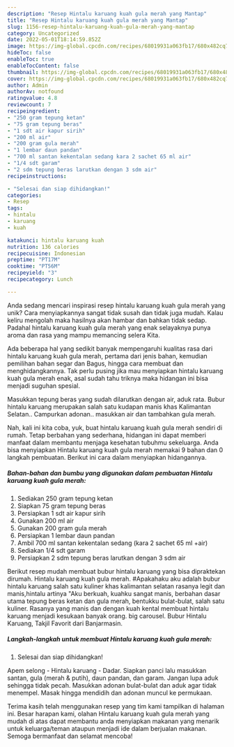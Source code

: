 ```yaml
---
description: "Resep Hintalu karuang kuah gula merah yang Mantap"
title: "Resep Hintalu karuang kuah gula merah yang Mantap"
slug: 1156-resep-hintalu-karuang-kuah-gula-merah-yang-mantap
category: Uncategorized
date: 2022-05-01T18:14:59.852Z
image: https://img-global.cpcdn.com/recipes/68019931a063fb17/680x482cq70/hintalu-karuang-kuah-gula-merah-foto-resep-utama.jpg
hideToc: false
enableToc: true
enableTocContent: false
thumbnail: https://img-global.cpcdn.com/recipes/68019931a063fb17/680x482cq70/hintalu-karuang-kuah-gula-merah-foto-resep-utama.jpg
cover: https://img-global.cpcdn.com/recipes/68019931a063fb17/680x482cq70/hintalu-karuang-kuah-gula-merah-foto-resep-utama.jpg
author: Admin
authorAv: notfound
ratingvalue: 4.8
reviewcount: 7
recipeingredient:
- "250 gram tepung ketan"
- "75 gram tepung beras"
- "1 sdt air kapur sirih"
- "200 ml air"
- "200 gram gula merah"
- "1 lembar daun pandan"
- "700 ml santan kekentalan sedang kara 2 sachet 65 ml air"
- "1/4 sdt garam"
- "2 sdm tepung beras larutkan dengan 3 sdm air"
recipeinstructions:

- "Selesai dan siap dihidangkan!"
categories:
- Resep
tags:
- hintalu
- karuang
- kuah

katakunci: hintalu karuang kuah 
nutrition: 136 calories
recipecuisine: Indonesian
preptime: "PT17M"
cooktime: "PT56M"
recipeyield: "3"
recipecategory: Lunch

---
```





Anda sedang mencari inspirasi resep hintalu karuang kuah gula merah yang unik? Cara menyiapkannya sangat tidak susah dan tidak juga mudah. Kalau keliru mengolah maka hasilnya akan hambar dan bahkan tidak sedap. Padahal hintalu karuang kuah gula merah yang enak selayaknya punya aroma dan rasa yang mampu memancing selera Kita.





Ada beberapa hal yang sedikit banyak mempengaruhi kualitas rasa dari hintalu karuang kuah gula merah, pertama dari jenis bahan, kemudian pemilihan bahan segar dan Bagus, hingga cara membuat dan menghidangkannya. Tak perlu pusing jika mau menyiapkan hintalu karuang kuah gula merah enak,      asal sudah tahu triknya maka hidangan ini bisa menjadi suguhan spesial.














Masukkan tepung beras yang sudah dilarutkan dengan air, aduk rata. Bubur hintalu karuang merupakan salah satu kudapan manis khas Kalimantan Selatan.. Campurkan adonan.. masukkan air dan tambahkan gula merah.






Nah, kali ini kita coba, yuk, buat hintalu karuang kuah gula merah sendiri di rumah. Tetap berbahan yang sederhana, hidangan ini dapat memberi manfaat dalam membantu menjaga kesehatan tubuhmu sekeluarga. Anda bisa menyiapkan Hintalu karuang kuah gula merah memakai 9 bahan dan 0 langkah pembuatan. Berikut ini cara dalam menyiapkan hidangannya.

<!--inarticleads1-->

##### Bahan-bahan dan bumbu yang digunakan dalam pembuatan Hintalu karuang kuah gula merah:

1. Sediakan 250 gram tepung ketan
1. Siapkan 75 gram tepung beras
1. Persiapkan 1 sdt air kapur sirih
1. Gunakan 200 ml air
1. Gunakan 200 gram gula merah
1. Persiapkan 1 lembar daun pandan
1. Ambil 700 ml santan kekentalan sedang (kara 2 sachet 65 ml +air)
1. Sediakan 1/4 sdt garam
1. Persiapkan 2 sdm tepung beras larutkan dengan 3 sdm air


Berikut resep mudah membuat bubur hintalu karuang yang bisa dipraktekan dirumah. Hintalu karuang kuah gula merah. #Apakahaku aku adalah bubur hintalu karuang salah satu kuliner khas kalimantan selatan rasanya legit dan manis,hintalu artinya &#34;Aku berkuah, kuahku sangat manis, berbahan dasar utama tepung beras ketan dan gula merah, bentukku bulat-bulat, salah satu kuliner. Rasanya yang manis dan dengan kuah kental membuat hintalu karuang menjadi kesukaan banyak orang. big carousel. Bubur Hintalu Karuang, Takjil Favorit dari Banjarmasin. 

<!--inarticleads2-->

##### Langkah-langkah untuk membuat Hintalu karuang kuah gula merah:


1. Selesai dan siap dihidangkan!

Apem selong - Hintalu karuang - Dadar. Siapkan panci lalu masukkan santan, gula (merah &amp; putih), daun pandan, dan garam. Jangan lupa aduk sehingga tidak pecah. Masukkan adonan bulat-bulat dan aduk agar tidak menempel. Masak hingga mendidih dan adonan muncul ke permukaan. 

Terima kasih telah menggunakan resep yang tim kami tampilkan di halaman ini. Besar harapan kami, olahan Hintalu karuang kuah gula merah yang mudah di atas dapat membantu anda menyiapkan makanan yang menarik untuk keluarga/teman ataupun menjadi ide dalam berjualan makanan. Semoga bermanfaat dan selamat mencoba!

